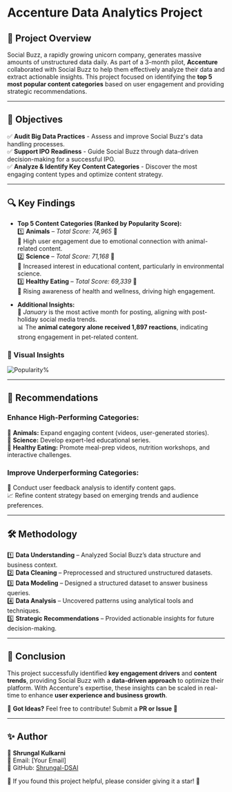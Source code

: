 # Accenture Data Analytics Project

## 📌 Project Overview

Social Buzz, a rapidly growing unicorn company, generates massive amounts of unstructured data daily. As part of a 3-month pilot, **Accenture** collaborated with Social Buzz to help them effectively analyze their data and extract actionable insights. This project focused on identifying the **top 5 most popular content categories** based on user engagement and providing strategic recommendations.

---

## 🎯 Objectives

✅ **Audit Big Data Practices** - Assess and improve Social Buzz's data handling processes.  
✅ **Support IPO Readiness** - Guide Social Buzz through data-driven decision-making for a successful IPO.  
✅ **Analyze & Identify Key Content Categories** - Discover the most engaging content types and optimize content strategy.  

---

## 🔍 Key Findings

- **Top 5 Content Categories (Ranked by Popularity Score):**  
  1️⃣ **Animals** – *Total Score: 74,965* 🐾  
     🔹 High user engagement due to emotional connection with animal-related content.  
  2️⃣ **Science** – *Total Score: 71,168* 🧬  
     🔹 Increased interest in educational content, particularly in environmental science.  
  3️⃣ **Healthy Eating** – *Total Score: 69,339* 🥗  
     🔹 Rising awareness of health and wellness, driving high engagement.  

- **Additional Insights:**  
  📅 *January* is the most active month for posting, aligning with post-holiday social media trends.  
  📊 The **animal category alone received 1,897 reactions**, indicating strong engagement in pet-related content.  

### 📸 Visual Insights
  
![Popularity%](images/Popularity%25.png)  

---

## 🚀 Recommendations

### **Enhance High-Performing Categories:**
📢 **Animals:** Expand engaging content (videos, user-generated stories).  
📢 **Science:** Develop expert-led educational series.  
📢 **Healthy Eating:** Promote meal-prep videos, nutrition workshops, and interactive challenges.  

### **Improve Underperforming Categories:**
🔎 Conduct user feedback analysis to identify content gaps.  
📈 Refine content strategy based on emerging trends and audience preferences.  

---

## 🛠 Methodology

1️⃣ **Data Understanding** – Analyzed Social Buzz’s data structure and business context.  
2️⃣ **Data Cleaning** – Preprocessed and structured unstructured datasets.  
3️⃣ **Data Modeling** – Designed a structured dataset to answer business queries.  
4️⃣ **Data Analysis** – Uncovered patterns using analytical tools and techniques.  
5️⃣ **Strategic Recommendations** – Provided actionable insights for future decision-making.  

---

## 🤝 Conclusion
This project successfully identified **key engagement drivers** and **content trends**, providing Social Buzz with a **data-driven approach** to optimize their platform. With Accenture's expertise, these insights can be scaled in real-time to enhance **user experience and business growth**.  

📢 **Got Ideas?** Feel free to contribute! Submit a **PR or Issue** 🚀  

---

## ✨ Author
👤 **Shrungal Kulkarni**  
💌 Email: [Your Email]  
🔗 GitHub: [Shrungal-DSAI](https://github.com/Shrungal-DSAI)  

🌟 If you found this project helpful, please consider giving it a star! 🌟

